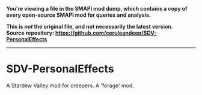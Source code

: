 **You're viewing a file in the SMAPI mod dump, which contains a copy of every open-source SMAPI mod
for queries and analysis.**

**This is _not_ the original file, and not necessarily the latest version.**  
**Source repository: https://github.com/ceruleandeep/SDV-PersonalEffects**

----

# SDV-PersonalEffects
A Stardew Valley mod for creepers. A 'forage' mod.
